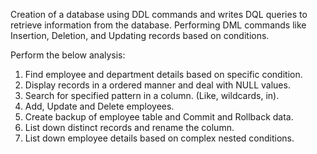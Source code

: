 Creation of a database using DDL commands and writes DQL queries to retrieve information from the database. Performing DML commands like Insertion, Deletion, and Updating records based on conditions.

Perform the below analysis:

1. Find employee and department details based on specific condition.
2. Display records in a ordered manner and deal with NULL values.
3. Search for specified pattern in a column. (Like, wildcards, in).
4. Add, Update and Delete employees.
5. Create backup of employee table and Commit and Rollback data.
6. List down distinct records and rename the column.
7. List down employee details based on complex nested conditions.